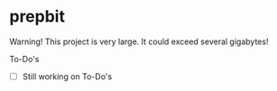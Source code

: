 # prepbit

Warning! This project is very large. It could exceed several gigabytes!

To-Do's

- [ ] Still working on To-Do's 